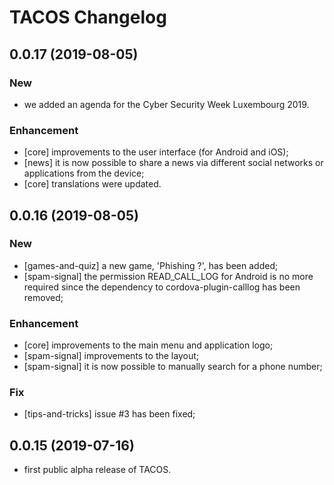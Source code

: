 TACOS Changelog
===============

## 0.0.17 (2019-08-05)

### New

- we added an agenda for the Cyber Security Week Luxembourg 2019.

### Enhancement

- [core] improvements to the user interface (for Android and iOS);
- [news] it is now possible to share a news via different social networks or
  applications from the device;
- [core] translations were updated.


## 0.0.16 (2019-08-05)

### New

- [games-and-quiz] a new  game, 'Phishing ?', has been added;
- [spam-signal] the permission READ_CALL_LOG for Android is no more required
  since the dependency to cordova-plugin-calllog has been removed;

### Enhancement

- [core] improvements to the main menu and application logo;
- [spam-signal] improvements to the layout;
- [spam-signal] it is now possible to manually search for a phone number;

### Fix

- [tips-and-tricks] issue #3 has been fixed;


## 0.0.15 (2019-07-16)

- first public alpha release of TACOS.
